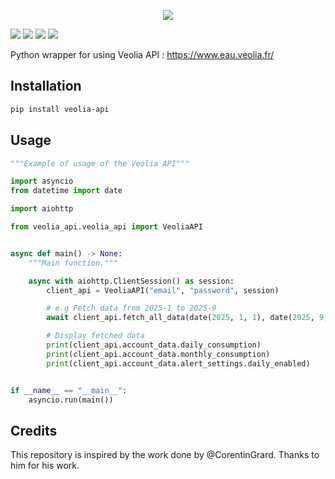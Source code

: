 <p align=center>
    <img src="https://upload.wikimedia.org/wikipedia/fi/thumb/2/2a/Veolia-logo.svg/250px-Veolia-logo.svg.png"/>
</p>

<p>
    <a href="https://pypi.org/project/veolia-api/"><img src="https://img.shields.io/pypi/v/veolia-api.svg"/></a>
    <a href="https://img.shields.io/badge/pre--commit-enabled-brightgreen?logo=pre-commit&logoColor=white"><img src="https://img.shields.io/badge/pre--commit-enabled-brightgreen?logo=pre-commit&logoColor=white" /></a>
    <a href="https://github.com/psf/black"><img src="https://img.shields.io/badge/code%20style-black-000000.svg" /></a>
    <a href="https://github.com/Jezza34000/veolia-api/actions"><img src="https://github.com/Jezza34000/veolia-api/workflows/CI/badge.svg"/></a>
</p>

Python wrapper for using Veolia API : https://www.eau.veolia.fr/

## Installation

```bash
pip install veolia-api
```

## Usage

```python
"""Example of usage of the Veolia API"""

import asyncio
from datetime import date

import aiohttp

from veolia_api.veolia_api import VeoliaAPI


async def main() -> None:
    """Main function."""

    async with aiohttp.ClientSession() as session:
        client_api = VeoliaAPI("email", "password", session)

        # e.g Fetch data from 2025-1 to 2025-9
        await client_api.fetch_all_data(date(2025, 1, 1), date(2025, 9, 1))

        # Display fetched data
        print(client_api.account_data.daily_consumption)
        print(client_api.account_data.monthly_consumption)
        print(client_api.account_data.alert_settings.daily_enabled)


if __name__ == "__main__":
    asyncio.run(main())

```

## Credits

This repository is inspired by the work done by @CorentinGrard. Thanks to him for his work.
